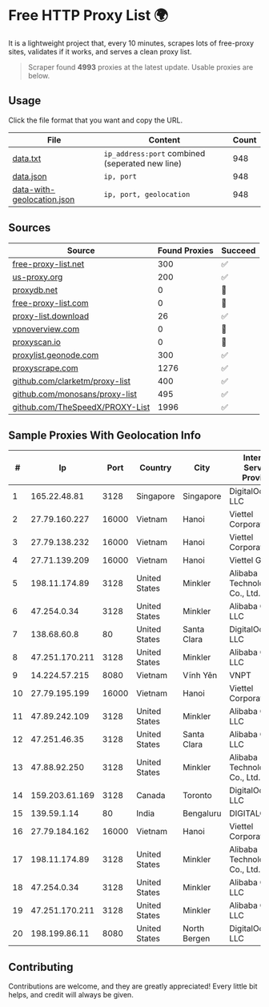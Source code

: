 
# Free HTTP Proxy List 🌍

It is a lightweight project that, every 10 minutes, scrapes lots of free-proxy sites, validates if it works, and serves a clean proxy list.


> Scraper found **4993** proxies at the latest update. Usable proxies are below.

## Usage

Click the file format that you want and copy the URL.


|File|Content|Count|
|----|-------|-----|
|[data.txt](https://raw.githubusercontent.com/themiralay/Proxy-List-World/master/data.txt)|`ip_address:port` combined (seperated new line)|948|
|[data.json](https://raw.githubusercontent.com/themiralay/Proxy-List-World/master/data.json)|`ip, port`|948|
|[data-with-geolocation.json](https://raw.githubusercontent.com/themiralay/Proxy-List-World/master/data-with-geolocation.json)|`ip, port, geolocation`|948|

## Sources

|Source|Found Proxies|Succeed|
|------|-------------|-------|
|[free-proxy-list.net](https://free-proxy-list.net)|300|✅|
|[us-proxy.org](https://www.us-proxy.org)|200|✅|
|[proxydb.net](http://proxydb.net)|0|🚫|
|[free-proxy-list.com](https://free-proxy-list.com/?page=&port=&type%5B%5D=http&type%5B%5D=https&up_time=0&search=Search)|0|🚫|
|[proxy-list.download](https://www.proxy-list.download/HTTP)|26|✅|
|[vpnoverview.com](https://vpnoverview.com/privacy/anonymous-browsing/free-proxy-servers)|0|🚫|
|[proxyscan.io](https://www.proxyscan.io)|0|🚫|
|[proxylist.geonode.com](https://proxylist.geonode.com/api/proxy-list?limit=300&page=1&sort_by=lastChecked&sort_type=desc&protocols=http,https)|300|✅|
|[proxyscrape.com](https://api.proxyscrape.com/v2/?request=displayproxies&protocol=http&timeout=10000&country=all&ssl=all&anonymity=all)|1276|✅|
|[github.com/clarketm/proxy-list](https://raw.githubusercontent.com/clarketm/proxy-list/master/proxy-list-raw.txt)|400|✅|
|[github.com/monosans/proxy-list](https://raw.githubusercontent.com/monosans/proxy-list/main/proxies/http.txt)|495|✅|
|[github.com/TheSpeedX/PROXY-List](https://raw.githubusercontent.com/TheSpeedX/PROXY-List/master/http.txt)|1996|✅|


## Sample Proxies With Geolocation Info

|#|Ip|Port|Country|City|Internet Service Provider|
|-|--|----|-------|----|-------------------------|
|1|165.22.48.81|3128|Singapore|Singapore|DigitalOcean, LLC|
|2|27.79.160.227|16000|Vietnam|Hanoi|Viettel Corporation|
|3|27.79.138.232|16000|Vietnam|Hanoi|Viettel Corporation|
|4|27.71.139.209|16000|Vietnam|Hanoi|Viettel Group|
|5|198.11.174.89|3128|United States|Minkler|Alibaba (US) Technology Co., Ltd.|
|6|47.254.0.34|3128|United States|Minkler|Alibaba Cloud LLC|
|7|138.68.60.8|80|United States|Santa Clara|DigitalOcean, LLC|
|8|47.251.170.211|3128|United States|Minkler|Alibaba Cloud LLC|
|9|14.224.57.215|8080|Vietnam|Vĩnh Yên|VNPT|
|10|27.79.195.199|16000|Vietnam|Hanoi|Viettel Corporation|
|11|47.89.242.109|3128|United States|Minkler|Alibaba Cloud LLC|
|12|47.251.46.35|3128|United States|Santa Clara|Alibaba Cloud LLC|
|13|47.88.92.250|3128|United States|Minkler|Alibaba (US) Technology Co., Ltd.|
|14|159.203.61.169|3128|Canada|Toronto|DigitalOcean, LLC|
|15|139.59.1.14|80|India|Bengaluru|DIGITALOCEAN|
|16|27.79.184.162|16000|Vietnam|Hanoi|Viettel Corporation|
|17|198.11.174.89|3128|United States|Minkler|Alibaba (US) Technology Co., Ltd.|
|18|47.254.0.34|3128|United States|Minkler|Alibaba Cloud LLC|
|19|47.251.170.211|3128|United States|Minkler|Alibaba Cloud LLC|
|20|198.199.86.11|8080|United States|North Bergen|DigitalOcean, LLC|



## Contributing

Contributions are welcome, and they are greatly appreciated! Every
little bit helps, and credit will always be given.

